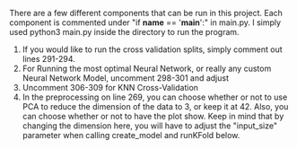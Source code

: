 There are a few different components that can be run in this project. Each component is commented 
under "if __name__ == '__main__':" in main.py. I simply used python3 main.py inside the directory to run the program.

1. If you would like to run the cross validation splits, simply comment out lines 291-294.
2. For Running the most optimal Neural Network, or really any custom Neural Network Model, uncomment 298-301 and adjust
3. Uncomment 306-309 for KNN Cross-Validation 
4. In the preprocessing on line 269, you can choose whether or not to use PCA to reduce the dimension of the data to
    3, or keep it at 42. Also, you can choose whether or not to have the plot show. Keep in mind that by changing the 
    dimension here, you will have to adjust the "input_size" parameter when calling create_model and runKFold below.